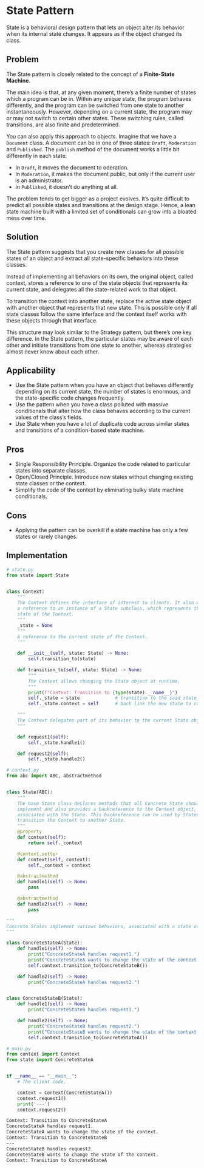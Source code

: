 # State Pattern
State is a behavioral design pattern that lets an object alter its behavior when its internal state changes. It appears as if the object changed its class.

## Problem
The State pattern is closely related to the concept of a **Finite-State Machine**.

The main idea is that, at any given moment, there’s a finite number of states which a program can be in. Within any unique state, the program behaves differently, and the program can be switched from one state to another instantaneously. However, depending on a current state, the program may or may not switch to certain other states. These switching rules, called transitions, are also finite and predetermined.

You can also apply this approach to objects. Imagine that we have a `Document` class. A document can be in one of three states: `Draft`, `Moderation` and `Published`. The `publish` method of the document works a little bit differently in each state:

- In `Draft`, it moves the document to oderation.
- In `Moderation`, it makes the document public, but only if the current user is an administrator.
- In `Published`, it doesn’t do anything at all.

The problem tends to get bigger as a project evolves. It’s quite difficult to predict all possible states and transitions at the design stage. Hence, a lean state machine built with a limited set of conditionals can grow into a bloated mess over time.

## Solution
The State pattern suggests that you create new classes for all possible states of an object and extract all state-specific behaviors into these classes.

Instead of implementing all behaviors on its own, the original object, called context, stores a reference to one of the state objects that represents its current state, and delegates all the state-related work to that object.

To transition the context into another state, replace the active state object with another object that represents that new state. This is possible only if all state classes follow the same interface and the context itself works with these objects through that interface.

This structure may look similar to the Strategy pattern, but there’s one key difference. In the State pattern, the particular states may be aware of each other and initiate transitions from one state to another, whereas strategies almost never know about each other.

## Applicability
- Use the State pattern when you have an object that behaves differently depending on its current state, the number of states is enormous, and the state-specific code changes frequently.
- Use the pattern when you have a class polluted with massive conditionals that alter how the class behaves according to the current values of the class’s fields.
- Use State when you have a lot of duplicate code across similar states and transitions of a condition-based state machine.

## Pros
- Single Responsibility Principle. Organize the code related to particular states into separate classes.
- Open/Closed Principle. Introduce new states without changing existing state classes or the context.
- Simplify the code of the context by eliminating bulky state machine conditionals.
## Cons
- Applying the pattern can be overkill if a state machine has only a few states or rarely changes.

## Implementation

```python
# state.py
from state import State


class Context:
	"""
	The Context defines the interface of interest to clients. It also maintains
	a reference to an instance of a State subclass, which represents the current
	state of the Context.
	"""
	_state = None
	"""
	A reference to the current state of the Context.
	"""

	def __init__(self, state: State) -> None:
		self.transition_to(state)

	def transition_to(self, state: State) -> None:
		"""
		The Context allows changing the State object at runtime.
		"""
		print(f"Context: Transition to {type(state).__name__}")
		self._state = state				# transition to the said state
		self._state.context = self		# back link the new state to current context

	"""
	The Context delegates part of its behavior to the current State object.
	"""

	def request1(self):
		self._state.handle1()

	def request2(self):
		self._state.handle2()

# context.py
from abc import ABC, abstractmethod


class State(ABC):
	"""
	The base State class declares methods that all Concrete State should
	implement and also provides a backreference to the Context object,
	associated with the State. This backreference can be used by States to
	transition the Context to another State.
	"""
	@property
	def context(self):
		return self._context

	@context.setter
	def context(self, context):
		self._context = context

	@abstractmethod
	def handle1(self) -> None:
		pass

	@abstractmethod
	def handle2(self) -> None:
		pass

"""
Concrete States implement various behaviors, associated with a state of the Context.
"""

class ConcreteStateA(State):
	def handle1(self) -> None:
		print("ConcreteStateA handles request1.")
		print("ConcreteStateA wants to change the state of the context.")
		self.context.transition_to(ConcreteStateB())

	def handle2(self) -> None:
		print("ConcreteStateA handles request2.")


class ConcreteStateB(State):
	def handle1(self) -> None:
		print("ConcreteStateB handles request1.")

	def handle2(self) -> None:
		print("ConcreteStateB handles request2.")
		print("ConcreteStateB wants to change the state of the context.")
		self.context.transition_to(ConcreteStateA())

# main.py
from context import Context
from state import ConcreteStateA


if __name__ == "__main__":
	# The client code.

	context = Context(ConcreteStateA())
	context.request1()
	print('---')
	context.request2()
```
```bash
Context: Transition to ConcreteStateA
ConcreteStateA handles request1.
ConcreteStateA wants to change the state of the context.
Context: Transition to ConcreteStateB
---
ConcreteStateB handles request2.
ConcreteStateB wants to change the state of the context.
Context: Transition to ConcreteStateA
```
